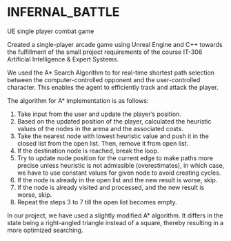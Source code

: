 # INFERNAL_BATTLE
UE single player combat game

Created a single-player arcade game using Unreal Engine and C++ towards the fulfillment of the small project requirements of the course IT-306 Artificial Intelligence & Expert Systems.

We used the A* Search Algorithm to for real-time shortest path selection between the computer-controlled opponent and the user-controlled character. This enables the agent to efficiently track and attack the player. 

The algorithm for A* implementation is as follows:
  1. Take input from the user and update the player’s position.
  2. Based on the updated position of the player, calculated the heuristic values of the nodes in the arena and the associated costs.
  3. Take the nearest node with lowest heuristic value and push it in the closed list from the open list. Then, remove it from open list.
  4. If the destination node is reached, break the loop.
  5. Try to update node position for the current edge to make paths more precise unless heuristic is not admissible (overestimates), in which case, we have to use constant values for given node to avoid creating cycles.
  6. If the node is already in the open list and the new result is worse, skip.
  7. If the node is already visited and processed, and the new result is worse, skip.
  8. Repeat the steps 3 to 7 till the open list becomes empty.

  In our project, we have used a slightly modified A* algorithm. It differs in the state being a right-angled triangle instead of a square, thereby resulting in a more optimized searching.
